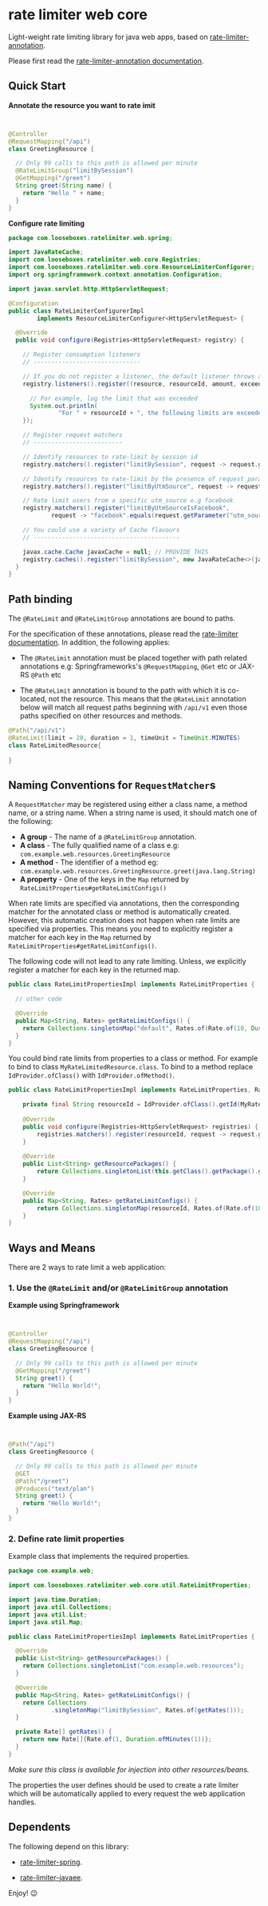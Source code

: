 # rate limiter web core

Light-weight rate limiting library for java web apps, based on
[rate-limiter-annotation](https://github.com/poshjosh/rate-limiter-annotation).

Please first read the [rate-limiter-annotation documentation](https://github.com/poshjosh/rate-limiter-annotation).


## Quick Start

__Annotate the resource you want to rate imit__

```java


@Controller
@RequestMapping("/api")
class GreetingResource {

  // Only 99 calls to this path is allowed per minute
  @RateLimitGroup("limitBySession")
  @GetMapping("/greet")
  String greet(String name) {
    return "Hello " + name;
  }
}
```

__Configure rate limiting__

```java
package com.looseboxes.ratelimiter.web.spring;

import JavaRateCache;
import com.looseboxes.ratelimiter.web.core.Registries;
import com.looseboxes.ratelimiter.web.core.ResourceLimiterConfigurer;
import org.springframework.context.annotation.Configuration;

import javax.servlet.http.HttpServletRequest;

@Configuration
public class RateLimiterConfigurerImpl
        implements ResourceLimiterConfigurer<HttpServletRequest> {

  @Override
  public void configure(Registries<HttpServletRequest> registry) {

    // Register consumption listeners
    // ------------------------------

    // If you do not register a listener, the default listener throws an exception
    registry.listeners().register((resource, resourceId, amount, exceededLimits) -> {

      // For example, log the limit that was exceeded
      System.out.println(
              "For " + resourceId + ", the following limits are exceeded: " + exceededLimits);
    });

    // Register request matchers
    // -------------------------

    // Identify resources to rate-limit by session id
    registry.matchers().register("limitBySession", request -> request.getSession().getId());

    // Identify resources to rate-limit by the presence of request parameter "utm_source"
    registry.matchers().register("limitByUtmSource", request -> request.getParameter("utm_source"));

    // Rate limit users from a specific utm_source e.g facebook
    registry.matchers().register("limitByUtmSourceIsFacebook",
            request -> "facebook".equals(request.getParameter("utm_source")));

    // You could use a variety of Cache flavours
    // -----------------------------------------

    javax.cache.Cache javaxCache = null; // PROVIDE THIS
    registry.caches().register("limitBySession", new JavaRateCache<>(javaxCache));
  }
}
```

## Path binding

The `@RateLimit` and `@RateLimitGroup` annotations are bound to paths.

For the specification of these annotations, please read the [rate-limiter documentation](https://github.com/poshjosh/rate-limiter).
In addition, the following applies:

- The `@RateLimit` annotation must be placed together with path related annotations e.g:
  Springframeworks's `@RequestMapping`, `@Get` etc or JAX-RS `@Path` etc

- The `@RateLimit` annotation is bound to the path with which it is co-located, not the resource.
  This means that the `@RateLimit` annotation below will match all request paths beginning with `/api/v1`
  even those paths specified on other resources and methods.

```java
@Path("/api/v1")
@RateLimit(limit = 20, duration = 1, timeUnit = TimeUnit.MINUTES)
class RateLimitedResource{
    
}
```

## Naming Conventions for `RequestMatcher`s

A `RequestMatcher` may be registered using either a class name, a method name, or a string name.
When a string name is used, it should match one of the following:

- __A group__ - The name of a `@RateLimitGroup` annotation.
- __A class__ - The fully qualified name of a class e.g: `com.example.web.resources.GreetingResource`
- __A method__ - The identifier of a method eg: `com.example.web.resources.GreetingResource.greet(java.lang.String)`
- __A property__ - One of the keys in the `Map` returned by `RateLimitProperties#getRateLimitConfigs()`

When rate limits are specified via annotations, then the corresponding matcher for the annotated class
or method is automatically created. However, this automatic creation does not happen when rate limits are 
specified via properties. This means you need to explicitly register a matcher for each key in the `Map`
returned by `RateLimitProperties#getRateLimitConfigs()`. 

The following code will not lead to any rate limiting. Unless, we explicitly register a matcher
for each key in the returned map.

```java
public class RateLimitPropertiesImpl implements RateLimitProperties {

  // other code

  @Override
  public Map<String, Rates> getRateLimitConfigs() {
    return Collections.singletonMap("default", Rates.of(Rate.of(10, Duration.ofMinutes(1))));
  }
}
```

You could bind rate limits from properties to a class or method. For example to bind to 
class `MyRateLimitedResource.class`. To bind to a method replace `IdProvider.ofClass()` 
with `IdProvider.ofMethod()`.

```java
public class RateLimitPropertiesImpl implements RateLimitProperties, RateLimiterConfigurer<HttpServletRequest> {

    private final String resourceId = IdProvider.ofClass().getId(MyRateLimitedResource.class);
    
    @Override
    public void configure(Registries<HttpServletRequest> registries) {
        registries.matchers().register(resourceId, request -> request.getRequestURI());
    }
    
    @Override
    public List<String> getResourcePackages() {
        return Collections.singletonList(this.getClass().getPackage().getName());
    }

    @Override
    public Map<String, Rates> getRateLimitConfigs() {
        return Collections.singletonMap(resourceId, Rates.of(Rate.of(10, Duration.ofMinutes(1))));
    }
}
```

## Ways and Means

There are 2 ways to rate limit a web application:

### 1. Use the `@RateLimit` and/or `@RateLimitGroup` annotation

__Example using Springframework__

```java


@Controller
@RequestMapping("/api")
class GreetingResource {

  // Only 99 calls to this path is allowed per minute
  @GetMapping("/greet")
  String greet() {
    return "Hello World!";
  }
}
```

__Example using JAX-RS__

```java


@Path("/api")
class GreetingResource {

  // Only 99 calls to this path is allowed per minute
  @GET
  @Path("/greet")
  @Produces("text/plan")
  String greet() {
    return "Hello World!";
  }
}
```
  
### 2. Define rate limit properties

Example class that implements the required properties.

```java
package com.example.web;

import com.looseboxes.ratelimiter.web.core.util.RateLimitProperties;

import java.time.Duration;
import java.util.Collections;
import java.util.List;
import java.util.Map;

public class RateLimitPropertiesImpl implements RateLimitProperties {

  @Override
  public List<String> getResourcePackages() {
    return Collections.singletonList("com.example.web.resources");
  }

  @Override
  public Map<String, Rates> getRateLimitConfigs() {
    return Collections
            .singletonMap("limitBySession", Rates.of(getRates()));
  }

  private Rate[] getRates() {
    return new Rate[]{Rate.of(1, Duration.ofMinutes(1))};
  }
}
```

_Make sure this class is available for injection into other resources/beans._

The properties the user defines should be used to create a rate limiter which will be automatically applied to
every request the web application handles. 

## Dependents

The following depend on this library:

- [rate-limiter-spring](https://github.com/poshjosh/rate-limiter-spring).

- [rate-limiter-javaee](https://github.com/poshjosh/rate-limiter-javaee).


Enjoy! :wink:
